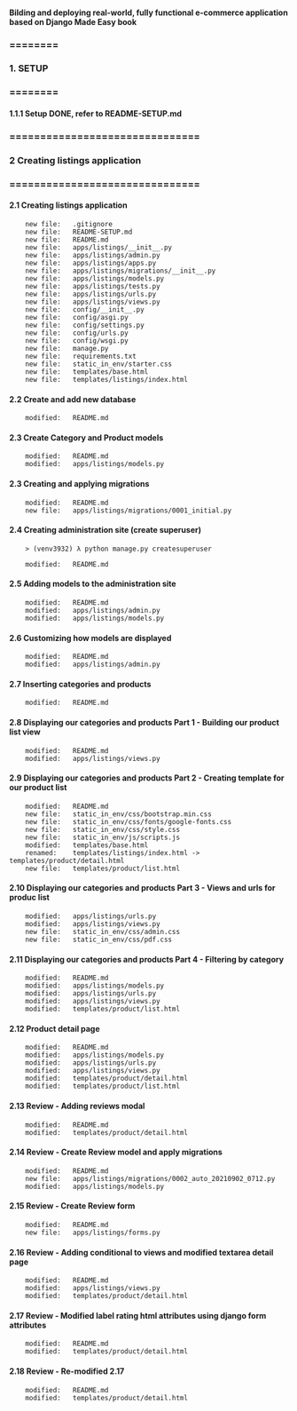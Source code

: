 #### Bilding and deploying real-world, fully functional e-commerce application based on Django Made Easy book


### ========
### 1. SETUP
### ========


#### 1.1.1 Setup DONE, refer to README-SETUP.md


### ===============================
### 2 Creating listings application
### ===============================


#### 2.1 Creating listings application

        new file:   .gitignore
        new file:   README-SETUP.md
        new file:   README.md
        new file:   apps/listings/__init__.py
        new file:   apps/listings/admin.py
        new file:   apps/listings/apps.py
        new file:   apps/listings/migrations/__init__.py
        new file:   apps/listings/models.py
        new file:   apps/listings/tests.py
        new file:   apps/listings/urls.py
        new file:   apps/listings/views.py
        new file:   config/__init__.py
        new file:   config/asgi.py
        new file:   config/settings.py
        new file:   config/urls.py
        new file:   config/wsgi.py
        new file:   manage.py
        new file:   requirements.txt
        new file:   static_in_env/starter.css
        new file:   templates/base.html
        new file:   templates/listings/index.html


#### 2.2 Create and add new database

        modified:   README.md


#### 2.3 Create Category and Product models

        modified:   README.md
        modified:   apps/listings/models.py


#### 2.3 Creating and applying migrations

        modified:   README.md
        new file:   apps/listings/migrations/0001_initial.py


#### 2.4 Creating administration site (create superuser)

        > (venv3932) λ python manage.py createsuperuser

        modified:   README.md


#### 2.5 Adding models to the administration site

        modified:   README.md
        modified:   apps/listings/admin.py
        modified:   apps/listings/models.py


#### 2.6 Customizing how models are displayed

        modified:   README.md
        modified:   apps/listings/admin.py


#### 2.7 Inserting categories and products

        modified:   README.md


#### 2.8 Displaying our categories and products Part 1 - Building our product list view

        modified:   README.md
        modified:   apps/listings/views.py


#### 2.9 Displaying our categories and products Part 2 - Creating template for our product list

        modified:   README.md
        new file:   static_in_env/css/bootstrap.min.css
        new file:   static_in_env/css/fonts/google-fonts.css
        new file:   static_in_env/css/style.css
        new file:   static_in_env/js/scripts.js
        modified:   templates/base.html
        renamed:    templates/listings/index.html -> templates/product/detail.html
        new file:   templates/product/list.html


#### 2.10 Displaying our categories and products Part 3 - Views and urls for produc list

        modified:   apps/listings/urls.py
        modified:   apps/listings/views.py
        new file:   static_in_env/css/admin.css
        new file:   static_in_env/css/pdf.css        


#### 2.11 Displaying our categories and products Part 4 -  Filtering by category

        modified:   README.md
        modified:   apps/listings/models.py
        modified:   apps/listings/urls.py
        modified:   apps/listings/views.py
        modified:   templates/product/list.html


#### 2.12 Product detail page

        modified:   README.md
        modified:   apps/listings/models.py
        modified:   apps/listings/urls.py
        modified:   apps/listings/views.py
        modified:   templates/product/detail.html
        modified:   templates/product/list.html


#### 2.13 Review - Adding reviews modal

        modified:   README.md
        modified:   templates/product/detail.html


#### 2.14 Review - Create Review model and apply migrations

        modified:   README.md
        new file:   apps/listings/migrations/0002_auto_20210902_0712.py
        modified:   apps/listings/models.py


#### 2.15 Review - Create Review form

        modified:   README.md
        new file:   apps/listings/forms.py


#### 2.16 Review - Adding conditional to views and modified textarea detail page

        modified:   README.md
        modified:   apps/listings/views.py
        modified:   templates/product/detail.html


#### 2.17 Review - Modified label rating html attributes using django form attributes
        
        modified:   README.md
        modified:   templates/product/detail.html


#### 2.18 Review - Re-modified 2.17 

        modified:   README.md
        modified:   templates/product/detail.html




